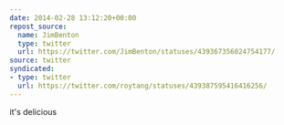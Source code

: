 ```yaml
---
date: 2014-02-28 13:12:20+00:00
repost_source:
  name: JimBenton
  type: twitter
  url: https://twitter.com/JimBenton/statuses/439367356024754177/
source: twitter
syndicated:
- type: twitter
  url: https://twitter.com/roytang/statuses/439387595416416256/
---
```


it's delicious